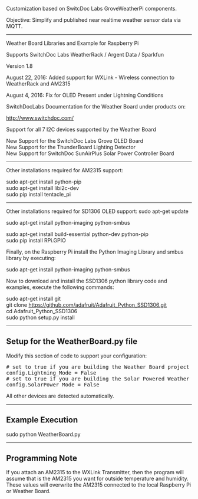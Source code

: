 Customization based on SwitcDoc Labs GroveWeatherPi components.

Objective: Simplify and published near realtime weather sensor data via MQTT.

_________________________________________________________




Weather Board Libraries and Example for Raspberry Pi

Supports SwitchDoc Labs WeatherRack / Argent Data / Sparkfun

Version 1.8 

August 22, 2016: Added support for WXLink - Wireless connection to WeatherRack and AM2315

August 4, 2016:   Fix for OLED Present under Lightning Conditions

SwitchDocLabs Documentation for the Weather Board under products on:

http://www.switchdoc.com/

Support for all 7 I2C devices supported by the Weather Board

New Support for the SwitchDoc Labs Grove OLED Board <BR>
New Support for the ThunderBoard Lighting Detector <BR>
New Support for SwitchDoc SunAirPlus Solar Power Controller Board<BR>


-------------------
Other installations required for AM2315 support:

sudo apt-get install python-pip <BR>
sudo apt-get install libi2c-dev <BR>
sudo pip install tentacle_pi<BR>

-------------------
Other installations required for SD1306 OLED support:
sudo apt-get update<BR>

sudo apt-get install python-imaging python-smbus<BR>

sudo apt-get install build-essential python-dev python-pip<BR>
sudo pip install RPi.GPIO<BR>


Finally, on the Raspberry Pi install the Python Imaging Library and smbus library by executing:

sudo apt-get install python-imaging python-smbus<BR>

Now to download and install the SSD1306 python library code and examples, execute the following commands:

sudo apt-get install git <BR>
git clone https://github.com/adafruit/Adafruit_Python_SSD1306.git<BR>
cd Adafruit_Python_SSD1306<BR>
sudo python setup.py install<BR>



--------------------
Setup for the WeatherBoard.py file
--------------------

Modify this section of code to support your configuration:
<pre>
# set to true if you are building the Weather Board project with Lightning Sensor
config.Lightning_Mode = False
# set to true if you are building the Solar Powered Weather Board
config.SolarPower_Mode = False
</pre>

All other devices are detected automatically.

----------------
Example Execution
----------------

sudo python WeatherBoard.py


----------------
Programming Note
----------------

If you attach an AM2315 to the WXLink Transmitter, then the program will assume that is the AM2315 you want for outside temperature and humidity.   These values will overwrite the AM2315 connected to the local Raspberry Pi or Weather Board.
